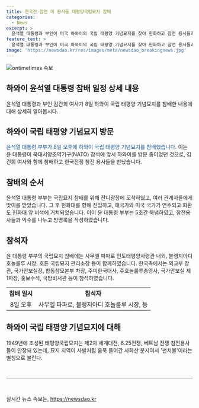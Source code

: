```yaml
---
title: 한국전 참전 미 용사들 태평양국립묘지 참배
categories:
  - News
excerpt: >
  윤석열 대통령과 부인이 미국 하와이의 국립 태평양 기념묘지를 찾아 헌화하고 참전 용사들과 대화를 나눴다. 윤 대통령 부부는 태평양국립묘지에서 영광의 헌화를 했으며, 한국전쟁 참전 용사들과의 감동적인 만남을 했다. 호텔로 이동하는 동안에도 참전용사들과 손을 잡고 악수하며 인사를 나누었다. 이 자리에는 유력한 인물들뿐만 아니라 국가 안보 관련 인물들과 함께 한 기념하고 있는지도 확인되었다.
feature_text: >
  윤석열 대통령과 부인이 미국 하와이의 국립 태평양 기념묘지를 찾아 헌화하고 참전 용사들과 대화를 나눴다. 윤 대통령 부부는 태평양국립묘지에서 영광의 헌화를 했으며, 한국전쟁 참전 용사들과의 감동적인 만남을 했다. 호텔로 이동하는 동안에도 참전용사들과 손을 잡고 악수하며 인사를 나누었다. 이 자리에는 유력한 인물들뿐만 아니라 국가 안보 관련 인물들과 함께 한 기념하고 있는지도 확인되었다.
image: 'https://newsdao.kr/res/images/meta/newsdao_breakingnews.jpg'
---
```


<p><img src="https://newsdao.kr/res/images/meta/newsdao_breakingnews.jpg" alt="ontimetimes 속보" /></p>

<h2 data-ke-size="size26">하와이 윤석열 대통령 참배 일정 상세 내용</h2>

<p data-ke-size="size16">윤석열 대통령과 부인 김건희 여사가 8일 하와이 국립 태평양 기념묘지를 참배한 내용에 대해 상세히 알아봅시다.</p>

<h2 data-ke-size="size24">하와이 국립 태평양 기념묘지 방문</h2>

<p data-ke-size="size16"><span style="color: #1a5490;">윤석열 대통령 부부가 8일 오후에 하와이 국립 태평양 기념묘지를 참배했습니다.</span> 이는 윤 대통령이 북대서양조약기구(NATO) 참석에 앞서 하와이를 방문 중이었던 것으로, 김건희 여사와 함께 참배하고 한국전쟁 참전 용사들을 만났습니다.</p>

<h2 data-ke-size="size24">참배의 순서</h2>

<p data-ke-size="size16">윤석열 대통령 부부는 국립묘지 참배를 위해 잔디광장에 도착하였고, 여러 관계자들에게 맞이를 받았습니다. 그 후 헌화대를 향해 진입하고, 애국가와 미국 국가가 연주되고 화환도 헌화대 앞 비석에 거치되었습니다. 이어 윤 대통령 부부는 5초간 묵념하였고, 참전용사들과 악수를 나누고 방명록을 작성하였습니다.</p>

<h2 data-ke-size="size24">참석자</h2>

<p data-ke-size="size16">윤 대통령 부부의 국립묘지 참배에는 사무엘 파파로 인도태평양사령관 내외, 블랭지아디 호놀룰루 시장, 호튼 국립묘지 관리소장 등이 함께하였습니다. 한국측에서는 외교부 장관, 국가안보실장, 합동참모본부 차장, 주미한국대사, 주호놀룰루총영사, 국가안보실 제1차장, 홍보수석, 국방비서관 등이 참석하였습니다.</p>

<table>
    <tr>
        <td style="text-align: center; height: 17px;"><b>참배 일시</b></td>
        <td style="text-align: center; height: 17px;"><b>참석자</b></td>
    </tr>
    <tr>
        <td style="text-align: center; height: 17px;">8일 오후</td>
        <td style="text-align: center; height: 17px;">사무엘 파파로, 블랭지아디 호놀룰루 시장, 등</td>
    </tr>
</table>

<h2 data-ke-size="size24">하와이 국립 태평양 기념묘지에 대해</h2>

<p data-ke-size="size16">1949년에 조성된 태평양국립묘지는 제2차 세계대전, 6.25전쟁, 베트남 전쟁 참전용사들이 안장돼 있는데, 묘지 지역이 사발처럼 움푹 들어간 사화산 분지여서 '펀치볼'이라는 별칭으로 불린다.</p>

<p data-ke-size="size16">&nbsp;</p>

<hr>

<p data-ke-size="size16">&nbsp;</p>
실시간 뉴스 속보는, <a href="https://newsdao.kr" rel="dofollow">https://newsdao.kr</a>


